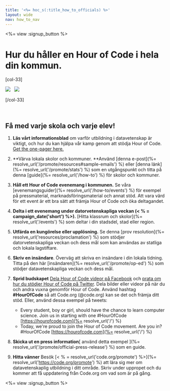 ```yaml
---
title: '<%= hoc_s(:title_how_to_officials) %>'
layout: wide
nav: how_to_nav
---
```

<%= view :signup_button %>

# Hur du håller en Hour of Code i hela din kommun.

[col-33]

![](/images/fit-275/highlight-obama.png)&nbsp;&nbsp;&nbsp;![](/images/fit-246/dan.jpg)

[/col-33]

<p style="clear:both">&nbsp;</p>

## Få med varje skola och varje elev!

1. **Läs vårt informationsblad** om varför utbildning i datavetenskap är viktigt, och hur du kan hjälpa vår kamp genom att stödja Hour of Code. [Get the one-pager here.](/files/hoc-one-pager.pdf)

2. **Värva lokala skolor och kommuner. **Använd [denna e-post](%= resolve_url('/promote/resources#sample-emails') %) eller [denna länk](%= resolve_url('/promote/stats') %) som en utgångspunkt och titta på denna [guide](%= resolve_url('/how-to') %) för skolor och kommuner.

3. **Håll ett Hour of Code evenemang i kommunen.** Se våra [evenemangsguider](%= resolve_url('/how-to/events') %) för exempel på pressmaterial, marknadsföringsmaterial och annat stöd. Att vara värd för ett event är ett bra sätt att främja Hour of Code och öka deltagandet.

4. **Delta i ett evenemang under datorvetenskapliga veckan (< % = campaign_date('short') %>).** [Hitta klassrum och skolor](%= resolve_url('/events') %) som deltar i din stadsdel, stad eller region.

5. **Utfärda en kungörelse eller upplösning.** Se denna [prov resolution](%= resolve_url('resources/proclamation') %) som stödjer datorvetenskapliga veckan och dess mål som kan användas av statliga och lokala lagstiftare.

6. **Skriv en insändare**. Överväg att skriva en insändare i din lokala tidning. Titta på den här [insändaren](%= resolve_url('/promote/op-ed') %) som stödjer datavetenskapliga veckan och dess mål.

7. **Sprid budskapet** [Dela Hour of Code videor på Facebook](https://www.facebook.com/sharer/sharer.php?u=http%3A%2F%2Fhourofcode.com%2Fus) och [prata om hur du stödjer Hour of Code på Twitter](https://twitter.com/intent/tweet?url=http%3A%2F%2Fhourofcode.com&text=I%27m%20participating%20in%20this%20year%27s%20%23HourOfCode%2C%20are%20you%3F%20%40codeorg&original_referer=https%3A%2F%2Fwww.google.com%2Furl%3Fq%3Dhttps%253A%252F%252Ftwitter.com%252Fshare%253Fhashtags%253D%2526amp%253Brelated%253Dcodeorg%2526amp%253Btext%253DI%252527m%252Bparticipating%252Bin%252Bthis%252Byear%252527s%252B%252523HourOfCode%25252C%252Bare%252Byou%25253F%252B%252540codeorg%2526amp%253Burl%253Dhttp%25253A%25252F%25252Fhourofcode.com%26sa%3DD%26sntz%3D1%26usg%3DAFQjCNE1GLTUbKZfMlEh9Aj5w0iswz6PYQ&related=codeorg&hashtags=). Dela bilder eller videor på när du och andra vuxna genomför Hour of Code. Använd hashtag **#HourOfCode** så att Code.org (@code.org) kan se det och främja ditt stöd. Eller, använd dessa exempel på tweets:
    
    - Every student, boy or girl, should have the chance to learn computer science. Join us in starting with one #HourOfCode [https://hourofcode.com](%= resolve_url('/') %)
    - Today, we're proud to join the Hour of Code movement. Are you in? #HourOfCode [https://hourofcode.com](%= resolve_url('/') %)   
          
        

8. **Skicka ut en press information**[ använd detta exempel ](%= resolve_url('/promote/official-press-release') %) som en guide.

9. **Hitta vänner** Besök [< % = resolve_url('code.org/promote') %>](%= resolve_url('https://code.org/promote') %) att lära sig mer om datavetenskaplig utbildning i ditt område. Skriv under uppropet och du kommer att få uppdatering från Code.org om vad som är på gång.

<%= view :signup_button %>